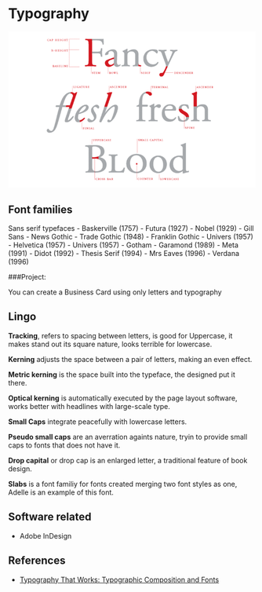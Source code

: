 # Typography

![Typography ](img/typography-lingo.png)

## Font families

Sans serif typefaces
	- Baskerville (1757)
	- Futura (1927)
	- Nobel (1929)
	- Gill Sans
	- News Gothic
	- Trade Gothic (1948)
	- Franklin Gothic
	- Univers (1957)
	- Helvetica (1957)
	- Univers (1957)
	- Gotham
	- Garamond (1989)
	- Meta (1991)
	- Didot (1992)
	- Thesis Serif (1994)
	- Mrs Eaves (1996)
	- Verdana (1996)

###Project:

You can create a Business Card using only letters and typography

## Lingo

<b>Tracking</b>, refers to spacing between letters, is good for Uppercase, it makes stand out its square nature, looks terrible for lowercase.

<b>Kerning</b> adjusts the space between a pair of letters, making an even effect.

<b>Metric kerning</b> is the space built into the typeface, the designed put it there.

<b>Optical kerning</b> is automatically executed by the page layout software, works better with headlines with large-scale type.

<b>Small Caps</b> integrate peacefully with lowercase letters.

<b>Pseudo small caps</b> are an averration againts nature, tryin to provide small caps to fonts that does not have it.

<b>Drop capital</b> or drop cap is an enlarged letter, a traditional feature of book design.

<b>Slabs</b> is a font familiy for fonts created merging two font styles as one, Adelle is an example of this font.

## Software related

- Adobe InDesign

## References

- [ Typography That Works: Typographic Composition and Fonts ](https://skl.sh/3s5yG7Y)

